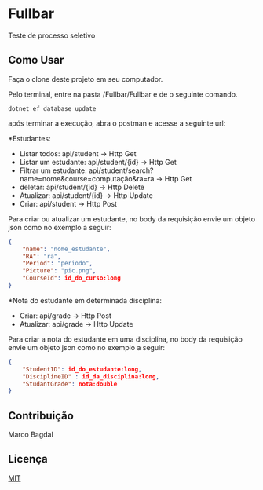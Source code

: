 # Fullbar
Teste de processo seletivo

## Como Usar
Faça o clone deste projeto em seu computador.

Pelo terminal, entre na pasta /Fullbar/Fullbar e de o seguinte comando.
```terminal
dotnet ef database update
```
após terminar a execução, abra o postman e acesse a seguinte url:

*Estudantes: 
  * Listar todos: api/student -> Http Get
  * Listar um estudante: api/student/{id} -> Http Get
  * Filtrar um estudante: api/student/search?name=nome&course=computação&ra=ra -> Http Get
  * deletar: api/student/{id} -> Http Delete
  * Atualizar: api/student/{id} -> Http Update
  * Criar: api/student -> Http Post

Para criar ou atualizar um estudante, no body da requisição envie um objeto json como no exemplo a seguir:
```json
{
    "name": "nome_estudante",
    "RA": "ra",
    "Period": "periodo",
    "Picture": "pic.png",
    "CourseId": id_do_curso:long
}
```

*Nota do estudante em determinada disciplina: 
  * Criar: api/grade -> Http Post
  * Atualizar: api/grade -> Http Update

Para criar a nota do estudante em uma disciplina, no body da requisição envie um objeto json como no exemplo a seguir:
```json
{
    "StudentID": id_do_estudante:long,
    "DisciplineID" : id_da_disciplina:long,
    "StudantGrade": nota:double
}
```


## Contribuição
Marco Bagdal

## Licença
[MIT](https://choosealicense.com/licenses/mit/)
